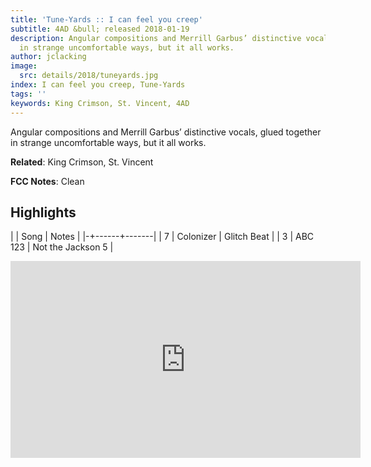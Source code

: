 ```yaml
---
title: 'Tune-Yards :: I can feel you creep'
subtitle: 4AD &bull; released 2018-01-19
description: Angular compositions and Merrill Garbus’ distinctive vocals, glued together
  in strange uncomfortable ways, but it all works.
author: jclacking
image:
  src: details/2018/tuneyards.jpg
index: I can feel you creep, Tune-Yards
tags: ''
keywords: King Crimson, St. Vincent, 4AD
---
```

Angular compositions and Merrill Garbus’ distinctive vocals, glued together in strange uncomfortable ways, but it all works.<!--more-->

**Related**: King Crimson, St. Vincent

**FCC Notes**: Clean

## Highlights

| | Song | Notes |
|-+------+-------|
| 7 | Colonizer | Glitch Beat |
| 3 | ABC 123 | Not the Jackson 5 |

<div class="tlo-detail-video"><iframe width="560" height="315" src="https://www.youtube.com/embed/3-7je-jsuC4" frameborder="0" allow="autoplay; encrypted-media" allowfullscreen></iframe></div>

